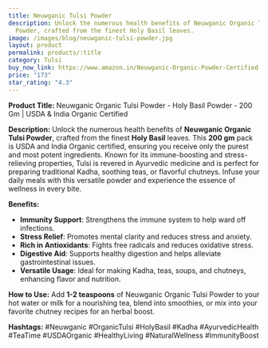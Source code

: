 ```yaml
---
title: Neuwganic Tulsi Powder
description: Unlock the numerous health benefits of Neuwganic Organic Tulsi
  Powder, crafted from the finest Holy Basil leaves.
image: /images/blog/neuwganic-tulsi-powder.jpg
layout: product
permalink: products/:title
category: Tulsi
buy_now_link: https://www.amazon.in/Neuwganic-Organic-Powder-Certified-Chutney/dp/B0CFBJVRF4/ref=sr_1_41?crid=1WSOVR85O2K5K&tag=m0150-21
price: "173"
star_rating: "4.3"
---
```

**Product Title:** Neuwganic Organic Tulsi Powder - Holy Basil Powder - 200 Gm | USDA & India Organic Certified

**Description:**
Unlock the numerous health benefits of **Neuwganic Organic Tulsi Powder**, crafted from the finest **Holy Basil** leaves. This **200 gm** pack is USDA and India Organic certified, ensuring you receive only the purest and most potent ingredients. Known for its immune-boosting and stress-relieving properties, Tulsi is revered in Ayurvedic medicine and is perfect for preparing traditional Kadha, soothing teas, or flavorful chutneys. Infuse your daily meals with this versatile powder and experience the essence of wellness in every bite.

**Benefits:**
- **Immunity Support**: Strengthens the immune system to help ward off infections.
- **Stress Relief**: Promotes mental clarity and reduces stress and anxiety.
- **Rich in Antioxidants**: Fights free radicals and reduces oxidative stress.
- **Digestive Aid**: Supports healthy digestion and helps alleviate gastrointestinal issues.
- **Versatile Usage**: Ideal for making Kadha, teas, soups, and chutneys, enhancing flavor and nutrition.

**How to Use:**
Add **1-2 teaspoons** of Neuwganic Organic Tulsi Powder to your hot water or milk for a nourishing tea, blend into smoothies, or mix into your favorite chutney recipes for an herbal boost.

**Hashtags:**
#Neuwganic #OrganicTulsi #HolyBasil #Kadha #AyurvedicHealth #TeaTime #USDAOrganic #HealthyLiving #NaturalWellness #ImmunityBoost
